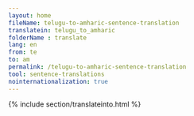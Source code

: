 ```yaml
---
layout: home
fileName: telugu-to-amharic-sentence-translation
translatein: telugu_to_amharic
folderName : translate
lang: en
from: te
to: am
permalink: /telugu-to-amharic-sentence-translation
tool: sentence-translations
nointernationalization: true
---
```

{% include section/translateinto.html %}
